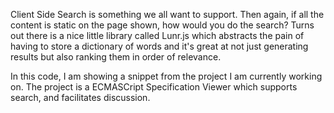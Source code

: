 Client Side Search is something we all want to support. Then again, if all the content is static on the page shown, how would you do the search? Turns out there is a nice little library called Lunr.js which abstracts the pain of having to store a dictionary of words and it's great at not just generating results but also ranking them in order of relevance. 

In this code, I am showing a snippet from the project I am currently working on. The project is a ECMASCript Specification Viewer which supports search, and facilitates discussion.
